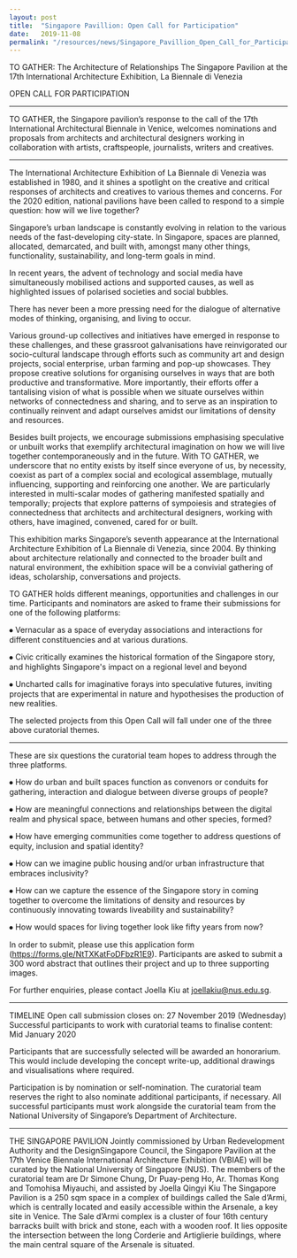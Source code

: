 ```yaml
---
layout: post
title:  "Singapore Pavillion: Open Call for Participation"
date:   2019-11-08
permalink: "/resources/news/Singapore_Pavillion_Open_Call_for_Participation"
---
```


TO GATHER: The Architecture of Relationships
The Singapore Pavilion at the 17th International Architecture Exhibition, La Biennale di Venezia

OPEN CALL FOR PARTICIPATION

---

TO GATHER, the Singapore pavilion’s response to the call of the 17th International Architectural Biennale in Venice, welcomes nominations and proposals from architects and architectural designers working in collaboration with artists, craftspeople, journalists, writers and creatives.

---
The International Architecture Exhibition of La Biennale di Venezia was established in 1980, and it shines a spotlight on the creative and critical responses of architects and creatives to various themes and concerns. For the 2020 edition, national pavilions have been called to respond to a simple question: how will we live together?

Singapore’s urban landscape is constantly evolving in relation to the various needs of the fast-developing city-state. In Singapore, spaces are planned, allocated, demarcated, and built with, amongst many other things, functionality, sustainability, and long-term goals in mind. 

In recent years, the advent of technology and social media have simultaneously mobilised actions and supported causes, as well as highlighted issues of polarised societies and social bubbles. 

There has never been a more pressing need for the dialogue of alternative modes of thinking, organising, and living to occur.

Various ground-up collectives and initiatives have emerged in response to these challenges, and these grassroot galvanisations have reinvigorated our socio-cultural landscape through efforts such as community art and design projects, social enterprise, urban farming and pop-up showcases. They propose creative solutions for organising ourselves in ways that are both productive and transformative. More importantly, their efforts offer a tantalising vision of what is possible when we situate ourselves within networks of connectedness and sharing, and to serve as an inspiration to continually reinvent and adapt ourselves amidst our limitations of density and resources.

Besides built projects, we encourage submissions emphasising speculative or unbuilt works that exemplify architectural imagination on how we will live together contemporaneously and in the future. With TO GATHER, we underscore that no entity exists by itself since everyone of us, by necessity, coexist as part of a complex social and ecological assemblage, mutually influencing, supporting and reinforcing one another. We are particularly interested in multi-scalar modes of gathering manifested spatially and temporally; projects that explore patterns of sympoiesis and strategies of connectedness that architects and architectural designers, working with others, have imagined, convened, cared for or built.

This exhibition marks Singapore’s seventh appearance at the International Architecture Exhibition of La Biennale di Venezia, since 2004. By thinking about architecture relationally and connected to the broader built and natural environment, the exhibition space will be a convivial gathering of ideas, scholarship, conversations and projects.

TO GATHER holds different meanings, opportunities and challenges in our time. Participants and nominators are asked to frame their submissions for one of the following platforms:

⦁	Vernacular as a space of everyday associations and interactions for different constituencies and at various durations.

⦁	Civic critically examines the historical formation of the Singapore story, and highlights Singapore's impact on a regional level and beyond

⦁	Uncharted calls for imaginative forays into speculative futures, inviting projects that are experimental in nature and hypothesises the production of new realities.

The selected projects from this Open Call will fall under one of the three above curatorial themes.

---

These are six questions the curatorial team hopes to address through the three platforms.

⦁	How do urban and built spaces function as convenors or conduits for gathering, interaction and dialogue between diverse groups of people?

⦁	How are meaningful connections and relationships between the digital realm and physical space, between humans and other species, formed?

⦁	How have emerging communities come together to address questions of equity, inclusion and spatial identity?

⦁	How can we imagine public housing and/or urban infrastructure that embraces inclusivity? 

⦁	How can we capture the essence of the Singapore story in coming together to overcome the limitations of density and resources by continuously innovating towards liveability and sustainability?

⦁	How would spaces for living together look like fifty years from now?

In order to submit, please use this application form (https://forms.gle/NtTXKatFoDFbzR1E9). Participants are asked to submit a 300 word abstract that outlines their project and up to three supporting images.

For further enquiries, please contact Joella Kiu at joellakiu@nus.edu.sg. 

---
TIMELINE 
Open call submission closes on: 27 November 2019 (Wednesday)
Successful participants to work with curatorial teams to finalise content: Mid January 2020

Participants that are successfully selected will be awarded an honorarium. This would include developing the concept write-up, additional drawings and visualisations where required.


Participation is by nomination or self-nomination. The curatorial team reserves the right to also nominate additional participants, if necessary. All successful participants must work alongside the curatorial team from the National University of Singapore’s Department of Architecture.

---
THE SINGAPORE PAVILION
Jointly commissioned by Urban Redevelopment Authority and the DesignSingapore Council, the Singapore Pavilion at the 17th Venice Biennale International Architecture Exhibition (VBIAE) will be curated by the National University of Singapore (NUS). The members of the curatorial team are Dr Simone Chung, Dr Puay-peng Ho, Ar. Thomas Kong and Tomohisa Miyauchi, and assisted by Joella Qingyi Kiu
The Singapore Pavilion is a 250 sqm space in a complex of buildings called the Sale d’Armi, which is centrally located and easily accessible within the Arsenale, a key site in Venice. The Sale d’Armi complex is a cluster of four 16th century barracks built with brick and stone, each with a wooden roof. It lies opposite the intersection between the long Corderie and Artiglierie buildings, where the main central square of the Arsenale is situated.


